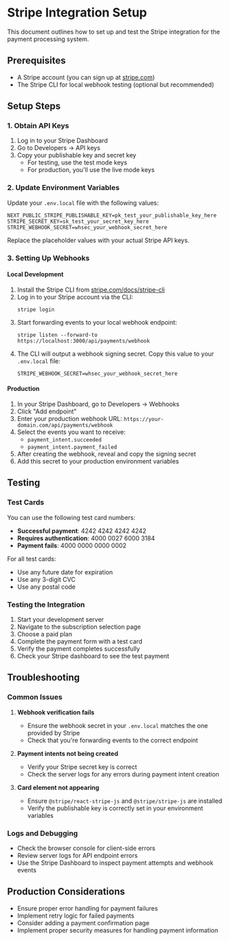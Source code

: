 # Stripe Integration Setup

This document outlines how to set up and test the Stripe integration for the payment processing system.

## Prerequisites

- A Stripe account (you can sign up at [stripe.com](https://stripe.com))
- The Stripe CLI for local webhook testing (optional but recommended)

## Setup Steps

### 1. Obtain API Keys

1. Log in to your Stripe Dashboard
2. Go to Developers → API keys
3. Copy your publishable key and secret key
   - For testing, use the test mode keys
   - For production, you'll use the live mode keys

### 2. Update Environment Variables

Update your `.env.local` file with the following values:

```
NEXT_PUBLIC_STRIPE_PUBLISHABLE_KEY=pk_test_your_publishable_key_here
STRIPE_SECRET_KEY=sk_test_your_secret_key_here
STRIPE_WEBHOOK_SECRET=whsec_your_webhook_secret_here
```

Replace the placeholder values with your actual Stripe API keys.

### 3. Setting Up Webhooks

#### Local Development

1. Install the Stripe CLI from [stripe.com/docs/stripe-cli](https://stripe.com/docs/stripe-cli)
2. Log in to your Stripe account via the CLI:
   ```
   stripe login
   ```
3. Start forwarding events to your local webhook endpoint:
   ```
   stripe listen --forward-to https://localhost:3000/api/payments/webhook
   ```
4. The CLI will output a webhook signing secret. Copy this value to your `.env.local` file:
   ```
   STRIPE_WEBHOOK_SECRET=whsec_your_webhook_secret_here
   ```

#### Production

1. In your Stripe Dashboard, go to Developers → Webhooks
2. Click "Add endpoint"
3. Enter your production webhook URL: `https://your-domain.com/api/payments/webhook`
4. Select the events you want to receive:
   - `payment_intent.succeeded`
   - `payment_intent.payment_failed`
5. After creating the webhook, reveal and copy the signing secret
6. Add this secret to your production environment variables

## Testing

### Test Cards

You can use the following test card numbers:

- **Successful payment**: 4242 4242 4242 4242
- **Requires authentication**: 4000 0027 6000 3184
- **Payment fails**: 4000 0000 0000 0002

For all test cards:
- Use any future date for expiration
- Use any 3-digit CVC
- Use any postal code

### Testing the Integration

1. Start your development server
2. Navigate to the subscription selection page
3. Choose a paid plan
4. Complete the payment form with a test card
5. Verify the payment completes successfully
6. Check your Stripe dashboard to see the test payment

## Troubleshooting

### Common Issues

1. **Webhook verification fails**
   - Ensure the webhook secret in your `.env.local` matches the one provided by Stripe
   - Check that you're forwarding events to the correct endpoint

2. **Payment intents not being created**
   - Verify your Stripe secret key is correct
   - Check the server logs for any errors during payment intent creation

3. **Card element not appearing**
   - Ensure `@stripe/react-stripe-js` and `@stripe/stripe-js` are installed
   - Verify the publishable key is correctly set in your environment variables

### Logs and Debugging

- Check the browser console for client-side errors
- Review server logs for API endpoint errors
- Use the Stripe Dashboard to inspect payment attempts and webhook events

## Production Considerations

- Ensure proper error handling for payment failures
- Implement retry logic for failed payments
- Consider adding a payment confirmation page
- Implement proper security measures for handling payment information 